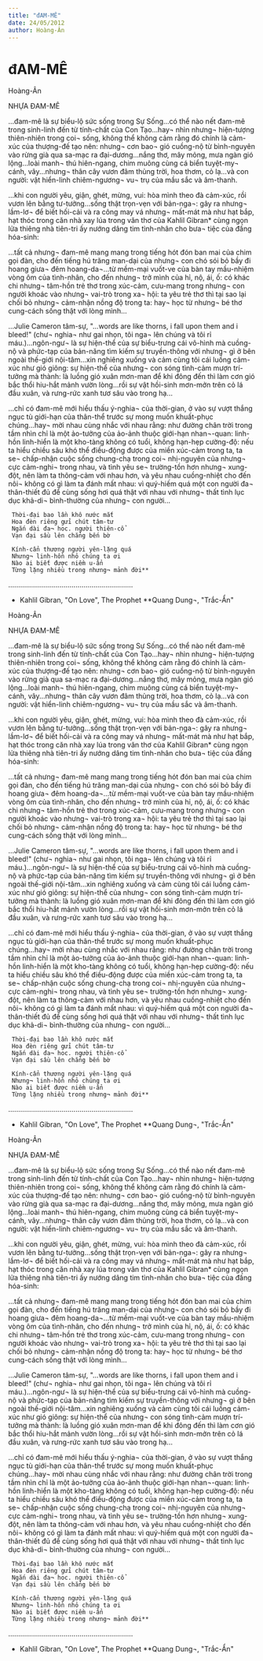 ```yaml
---
title: "đAM-MÊ"
date: 24/05/2012
author: Hoàng-Ân
---
```


# đAM-MÊ

Hoàng-Ân

NHỰA ĐAM-MÊ

...đam-mê là sự biểu-lộ sức sống trong Sự Sống...có thể nào nết đam-mê trong sinh-linh đến từ tính-chất của Con Tạo...hay¬ nhìn nhưng¬ hiện-tượng thiên-nhiên trong coi¬ sống, không thể không cảm rằng đó chính là cảm-xúc của thượng-đế tạo nên: nhưng¬ cơn bao¬ gió cuồng-nộ từ bình-nguyên vào rừng già qua sa-mạc ra đại-dương...nắng thơ, mây mỏng, mưa ngàn gió lộng...loài manh¬ thú hiên-ngang, chim muông cùng cá biển tuyệt-my¬ cánh, vây...nhưng¬ thân cây vươn đâm thủng trời, hoa thơm, cỏ lạ...và con người: vật hiển-linh chiêm-ngương¬ vu¬ trụ của mầu sắc và âm-thanh.

...khi con người yêu, giận, ghét, mừng, vui: hòa mình theo đà cảm-xúc, rồi vươn lên bằng tư-tưởng...sống thật trọn-vẹn với bản-nga¬: gây ra nhưng¬ lầm-lơ¬ để biết hối-cải và ra công may vá nhưng¬ mất-mát mà như hạt bắp, hạt thóc trong căn nhà xay lúa trong văn thơ của Kahlil Gibran* cùng ngọn lửa thiêng nhà tiên-tri ấy nướng dâng tim tình-nhân cho bưa¬ tiệc của đấng hóa-sinh:

...tất cả nhưng¬ đam-mê mang mang trong tiếng hót đón ban mai của chim gọi đàn, cho đến tiếng hú trăng man-dại của nhưng¬ con chó sói bỏ bầy đi hoang giưa¬ đêm hoang-da¬...từ mềm-mại vuốt-ve của bàn tay mầu-nhiệm vòng ôm của tình-nhân, cho đến nhưng¬ trở mình của hỉ, nộ, ái, ố: có khác chi nhưng¬ tâm-hồn trẻ thơ trong xúc-cảm, cưu-mang trong nhưng¬ con người khoác vào nhưng¬ vai-trò trong xa¬ hội: ta yêu trẻ thơ thì tại sao lại chối bỏ nhưng¬ cảm-nhận nồng độ trong ta: hay¬ học từ nhưng¬ bé thơ cung-cách sống thật với lòng mình...

...Julie Cameron tâm-sự, "...words are like thorns, i fall upon them and i bleed!" (chư¬ nghia¬ như gai nhọn, tôi nga¬ lên chúng và tôi rỉ máu.)...ngôn-ngư¬ là sự hiện-thể của sự biểu-trưng cái vô-hình mà cuồng-nộ và phức-tạp cúa bản-năng tìm kiếm sự truyền-thông với nhưng¬ gì ở bên ngoài thế-giới nội-tâm...xin nghiêng xuống và cảm cùng tôi cái luồng cảm-xúc như gió giông: sự hiện-thể của nhưng¬ con sóng tình-cảm mượn trí-tưởng mà thành: là luồng gió xuân mơn-man để khi đông đến thì làm cơn gió bắc thổi hiu-hắt mảnh vườn lòng...rồi sự vật hồi-sinh mơn-mởn trên cỏ lá đầu xuân, và rưng-rức xanh tươ sâu vào trong hạ...

...chỉ có đam-mê mới hiểu thấu ý-nghia¬ của thời-gian, ở vào sự vượt thắng ngục tù giới-hạn của thân-thể trước sự mong muốn khuất-phục chúng...hay¬ mời nhau cùng nhắc với nhau rằng: như đường chân trời trong tầm nhìn chỉ là một ảo-tưởng của ảo-ảnh thuộc giới-hạn nhan¬-quan: linh-hồn linh-hiển là một kho-tàng không có tuổi, không hạn-hẹp cường-độ: nếu ta hiểu chiều sâu khó thể điều-động được của miền xúc-cảm trong ta, ta se¬ chấp-nhận cuộc sống chung-chạ trong coi¬ nhị-nguyên của nhưng¬ cực cảm-nghi¬ trong nhau, và tình yêu se¬ trường-tồn hơn nhưng¬ xung-đột, nên làm ta thông-cảm với nhau hơn, và yêu nhau cuồng-nhiệt cho đến nôi¬ không có gì làm ta đánh mất nhau: vì quý-hiếm quá một con người đa¬ thân-thiết đủ để cùng sống hơi quá thật với nhau với nhưng¬ thất tình lục dục khả-di¬ bình-thường của nhưng¬ con người...

     Thời-đại bao lần khô nước mắt
     Hoa đèn riêng gửi chút tâm-tư
     Ngắn dài đa¬ hoc. người thiên-cổ
     Vạn đại sầu lên chẳng bến bờ

     Kính-cẩn thương người yên-lặng quá
     Nhưng¬ linh-hồn nhỏ chúng ta ơi
     Nào ai biết được niềm u-ẩn
     Từng lặng nhiều trong nhưng¬ mảnh đời**
                    

...............................................................
*  Kahlil Gibran, "On Love", The Prophet
**Quang Dung¬, "Trắc-Ẩn"

Hoàng-Ân

NHỰA ĐAM-MÊ

...đam-mê là sự biểu-lộ sức sống trong Sự Sống...có thể nào nết đam-mê trong sinh-linh đến từ tính-chất của Con Tạo...hay¬ nhìn nhưng¬ hiện-tượng thiên-nhiên trong coi¬ sống, không thể không cảm rằng đó chính là cảm-xúc của thượng-đế tạo nên: nhưng¬ cơn bao¬ gió cuồng-nộ từ bình-nguyên vào rừng già qua sa-mạc ra đại-dương...nắng thơ, mây mỏng, mưa ngàn gió lộng...loài manh¬ thú hiên-ngang, chim muông cùng cá biển tuyệt-my¬ cánh, vây...nhưng¬ thân cây vươn đâm thủng trời, hoa thơm, cỏ lạ...và con người: vật hiển-linh chiêm-ngương¬ vu¬ trụ của mầu sắc và âm-thanh.

...khi con người yêu, giận, ghét, mừng, vui: hòa mình theo đà cảm-xúc, rồi vươn lên bằng tư-tưởng...sống thật trọn-vẹn với bản-nga¬: gây ra nhưng¬ lầm-lơ¬ để biết hối-cải và ra công may vá nhưng¬ mất-mát mà như hạt bắp, hạt thóc trong căn nhà xay lúa trong văn thơ của Kahlil Gibran* cùng ngọn lửa thiêng nhà tiên-tri ấy nướng dâng tim tình-nhân cho bưa¬ tiệc của đấng hóa-sinh:

...tất cả nhưng¬ đam-mê mang mang trong tiếng hót đón ban mai của chim gọi đàn, cho đến tiếng hú trăng man-dại của nhưng¬ con chó sói bỏ bầy đi hoang giưa¬ đêm hoang-da¬...từ mềm-mại vuốt-ve của bàn tay mầu-nhiệm vòng ôm của tình-nhân, cho đến nhưng¬ trở mình của hỉ, nộ, ái, ố: có khác chi nhưng¬ tâm-hồn trẻ thơ trong xúc-cảm, cưu-mang trong nhưng¬ con người khoác vào nhưng¬ vai-trò trong xa¬ hội: ta yêu trẻ thơ thì tại sao lại chối bỏ nhưng¬ cảm-nhận nồng độ trong ta: hay¬ học từ nhưng¬ bé thơ cung-cách sống thật với lòng mình...

...Julie Cameron tâm-sự, "...words are like thorns, i fall upon them and i bleed!" (chư¬ nghia¬ như gai nhọn, tôi nga¬ lên chúng và tôi rỉ máu.)...ngôn-ngư¬ là sự hiện-thể của sự biểu-trưng cái vô-hình mà cuồng-nộ và phức-tạp cúa bản-năng tìm kiếm sự truyền-thông với nhưng¬ gì ở bên ngoài thế-giới nội-tâm...xin nghiêng xuống và cảm cùng tôi cái luồng cảm-xúc như gió giông: sự hiện-thể của nhưng¬ con sóng tình-cảm mượn trí-tưởng mà thành: là luồng gió xuân mơn-man để khi đông đến thì làm cơn gió bắc thổi hiu-hắt mảnh vườn lòng...rồi sự vật hồi-sinh mơn-mởn trên cỏ lá đầu xuân, và rưng-rức xanh tươ sâu vào trong hạ...

...chỉ có đam-mê mới hiểu thấu ý-nghia¬ của thời-gian, ở vào sự vượt thắng ngục tù giới-hạn của thân-thể trước sự mong muốn khuất-phục chúng...hay¬ mời nhau cùng nhắc với nhau rằng: như đường chân trời trong tầm nhìn chỉ là một ảo-tưởng của ảo-ảnh thuộc giới-hạn nhan¬-quan: linh-hồn linh-hiển là một kho-tàng không có tuổi, không hạn-hẹp cường-độ: nếu ta hiểu chiều sâu khó thể điều-động được của miền xúc-cảm trong ta, ta se¬ chấp-nhận cuộc sống chung-chạ trong coi¬ nhị-nguyên của nhưng¬ cực cảm-nghi¬ trong nhau, và tình yêu se¬ trường-tồn hơn nhưng¬ xung-đột, nên làm ta thông-cảm với nhau hơn, và yêu nhau cuồng-nhiệt cho đến nôi¬ không có gì làm ta đánh mất nhau: vì quý-hiếm quá một con người đa¬ thân-thiết đủ để cùng sống hơi quá thật với nhau với nhưng¬ thất tình lục dục khả-di¬ bình-thường của nhưng¬ con người...

     Thời-đại bao lần khô nước mắt
     Hoa đèn riêng gửi chút tâm-tư
     Ngắn dài đa¬ hoc. người thiên-cổ
     Vạn đại sầu lên chẳng bến bờ

     Kính-cẩn thương người yên-lặng quá
     Nhưng¬ linh-hồn nhỏ chúng ta ơi
     Nào ai biết được niềm u-ẩn
     Từng lặng nhiều trong nhưng¬ mảnh đời**
                    

...............................................................
*  Kahlil Gibran, "On Love", The Prophet
**Quang Dung¬, "Trắc-Ẩn"

Hoàng-Ân

NHỰA ĐAM-MÊ

...đam-mê là sự biểu-lộ sức sống trong Sự Sống...có thể nào nết đam-mê trong sinh-linh đến từ tính-chất của Con Tạo...hay¬ nhìn nhưng¬ hiện-tượng thiên-nhiên trong coi¬ sống, không thể không cảm rằng đó chính là cảm-xúc của thượng-đế tạo nên: nhưng¬ cơn bao¬ gió cuồng-nộ từ bình-nguyên vào rừng già qua sa-mạc ra đại-dương...nắng thơ, mây mỏng, mưa ngàn gió lộng...loài manh¬ thú hiên-ngang, chim muông cùng cá biển tuyệt-my¬ cánh, vây...nhưng¬ thân cây vươn đâm thủng trời, hoa thơm, cỏ lạ...và con người: vật hiển-linh chiêm-ngương¬ vu¬ trụ của mầu sắc và âm-thanh.

...khi con người yêu, giận, ghét, mừng, vui: hòa mình theo đà cảm-xúc, rồi vươn lên bằng tư-tưởng...sống thật trọn-vẹn với bản-nga¬: gây ra nhưng¬ lầm-lơ¬ để biết hối-cải và ra công may vá nhưng¬ mất-mát mà như hạt bắp, hạt thóc trong căn nhà xay lúa trong văn thơ của Kahlil Gibran* cùng ngọn lửa thiêng nhà tiên-tri ấy nướng dâng tim tình-nhân cho bưa¬ tiệc của đấng hóa-sinh:

...tất cả nhưng¬ đam-mê mang mang trong tiếng hót đón ban mai của chim gọi đàn, cho đến tiếng hú trăng man-dại của nhưng¬ con chó sói bỏ bầy đi hoang giưa¬ đêm hoang-da¬...từ mềm-mại vuốt-ve của bàn tay mầu-nhiệm vòng ôm của tình-nhân, cho đến nhưng¬ trở mình của hỉ, nộ, ái, ố: có khác chi nhưng¬ tâm-hồn trẻ thơ trong xúc-cảm, cưu-mang trong nhưng¬ con người khoác vào nhưng¬ vai-trò trong xa¬ hội: ta yêu trẻ thơ thì tại sao lại chối bỏ nhưng¬ cảm-nhận nồng độ trong ta: hay¬ học từ nhưng¬ bé thơ cung-cách sống thật với lòng mình...

...Julie Cameron tâm-sự, "...words are like thorns, i fall upon them and i bleed!" (chư¬ nghia¬ như gai nhọn, tôi nga¬ lên chúng và tôi rỉ máu.)...ngôn-ngư¬ là sự hiện-thể của sự biểu-trưng cái vô-hình mà cuồng-nộ và phức-tạp cúa bản-năng tìm kiếm sự truyền-thông với nhưng¬ gì ở bên ngoài thế-giới nội-tâm...xin nghiêng xuống và cảm cùng tôi cái luồng cảm-xúc như gió giông: sự hiện-thể của nhưng¬ con sóng tình-cảm mượn trí-tưởng mà thành: là luồng gió xuân mơn-man để khi đông đến thì làm cơn gió bắc thổi hiu-hắt mảnh vườn lòng...rồi sự vật hồi-sinh mơn-mởn trên cỏ lá đầu xuân, và rưng-rức xanh tươ sâu vào trong hạ...

...chỉ có đam-mê mới hiểu thấu ý-nghia¬ của thời-gian, ở vào sự vượt thắng ngục tù giới-hạn của thân-thể trước sự mong muốn khuất-phục chúng...hay¬ mời nhau cùng nhắc với nhau rằng: như đường chân trời trong tầm nhìn chỉ là một ảo-tưởng của ảo-ảnh thuộc giới-hạn nhan¬-quan: linh-hồn linh-hiển là một kho-tàng không có tuổi, không hạn-hẹp cường-độ: nếu ta hiểu chiều sâu khó thể điều-động được của miền xúc-cảm trong ta, ta se¬ chấp-nhận cuộc sống chung-chạ trong coi¬ nhị-nguyên của nhưng¬ cực cảm-nghi¬ trong nhau, và tình yêu se¬ trường-tồn hơn nhưng¬ xung-đột, nên làm ta thông-cảm với nhau hơn, và yêu nhau cuồng-nhiệt cho đến nôi¬ không có gì làm ta đánh mất nhau: vì quý-hiếm quá một con người đa¬ thân-thiết đủ để cùng sống hơi quá thật với nhau với nhưng¬ thất tình lục dục khả-di¬ bình-thường của nhưng¬ con người...

     Thời-đại bao lần khô nước mắt
     Hoa đèn riêng gửi chút tâm-tư
     Ngắn dài đa¬ hoc. người thiên-cổ
     Vạn đại sầu lên chẳng bến bờ

     Kính-cẩn thương người yên-lặng quá
     Nhưng¬ linh-hồn nhỏ chúng ta ơi
     Nào ai biết được niềm u-ẩn
     Từng lặng nhiều trong nhưng¬ mảnh đời**
                    

...............................................................
*  Kahlil Gibran, "On Love", The Prophet
**Quang Dung¬, "Trắc-Ẩn"
